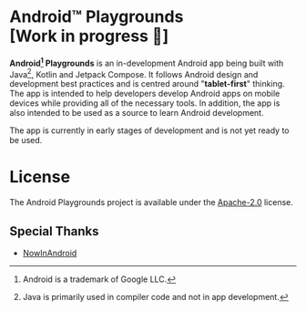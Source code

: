 Android™ Playgrounds [Work in progress 🚧]
==================

**Android[^1] Playgrounds** is an in-development Android app being built with Java[^2], Kotlin and Jetpack Compose. It follows Android design and development best practices and is centred around "**tablet-first**" thinking. The app is intended to help developers develop Android apps on mobile devices while providing all of the necessary tools. In addition, the app is also intended to be used as a source to learn Android development.

The app is currently in early stages of development and is not yet ready to be used.

# License
The Android Playgrounds project is available under the [Apache-2.0](/LICENSE) license.

## Special Thanks
- [NowInAndroid](https://www.github.com/android/nowinandroid)

[^1]: Android is a trademark of Google LLC.
[^2]: Java is primarily used in compiler code and not in app development.
